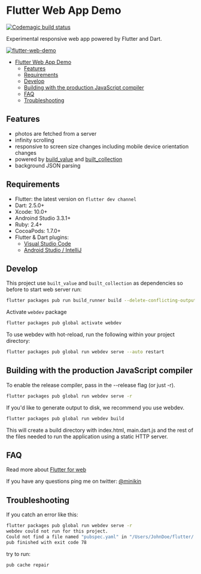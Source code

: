 # Flutter Web App Demo

[![Codemagic build status](https://api.codemagic.io/apps/5cdb3c1ed85907001941f21e/5cdb3c1ed85907001941f21d/status_badge.svg)](https://codemagic.io/apps/5cdb3c1ed85907001941f21e/5cdb3c1ed85907001941f21d/latest_build)

Experimental responsive web app powered by Flutter and Dart.

[![flutter-web-demo](https://github.com/minikin/flutter-web-demo/blob/master/assets/flutter_wep_app.gif?raw=true)](http://minikin.me/flutter-web-demo)

- [Flutter Web App Demo](#flutter-web-app-demo)
  - [Features](#features)
  - [Requirements](#requirements)
  - [Develop](#develop)
  - [Building with the production JavaScript compiler](#building-with-the-production-javaScript-compiler)
  - [FAQ](#faq)
  - [Troubleshooting](#troubleshooting)

## Features

- photos are fetched from a server
- infinity scrolling
- responsive to screen size changes including mobile device orientation changes
- powered by [build_value](https://pub.dev/packages/built_value) and [built_collection](https://pub.dev/packages/built_collection)
- background JSON parsing

## Requirements

- Flutter: the latest version on `flutter dev channel`
- Dart: 2.5.0+
- Xcode: 10.0+
- Androind Studio 3.3.1+
- Ruby: 2.4+
- CocoaPods: 1.7.0+
- Flutter & Dart plugins:
  - [Visual Studio Code](https://flutter.dev/docs/get-started/editor?tab=androidstudio)
  - [Android Studio / IntelliJ](https://flutter.dev/docs/get-started/editor?tab=vscode)

## Develop

This project use `built_value` and `built_collection` as dependencies so before to start web server run:

```sh
flutter packages pub run build_runner build --delete-conflicting-outputs
```

Activate `webdev` package

```sh
flutter packages pub global activate webdev
```

To use webdev with hot-reload, run the following within your project directory:

```sh
flutter packages pub global run webdev serve --auto restart
```

## Building with the production JavaScript compiler

To enable the release compiler, pass in the --release flag (or just -r).

```sh
flutter packages pub global run webdev serve -r
```

If you'd like to generate output to disk, we recommend you use webdev.

```sh
flutter packages pub global run webdev build
```

This will create a build directory with index.html, main.dart.js and the rest of the files needed to run
the application using a static HTTP server.

## FAQ

Read more about [Flutter for web](https://github.com/flutter/flutter_web)

If you have any questions ping me on twitter: [@minikin](https://twitter.com/minikin)

## Troubleshooting

If you catch an error like this:

```sh
flutter packages pub global run webdev serve -r
webdev could not run for this project.
Could not find a file named "pubspec.yaml" in "/Users/JohnDoe/flutter/.pub-cache/hosted/pub.dartlang.org/built_value-6.7.1".
pub finished with exit code 78
```

try to run:

```sh
pub cache repair
```

